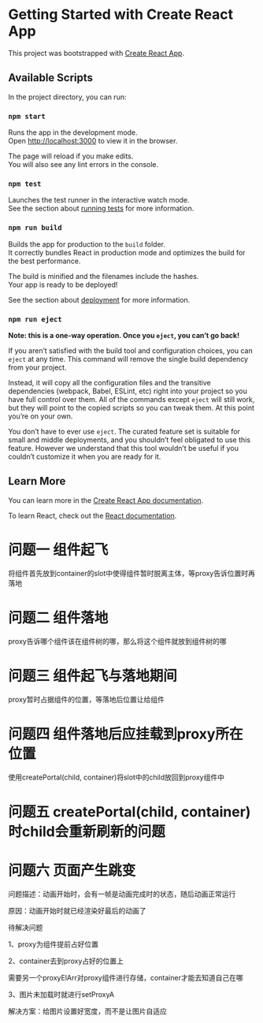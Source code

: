 # Getting Started with Create React App

This project was bootstrapped with [Create React App](https://github.com/facebook/create-react-app).

## Available Scripts

In the project directory, you can run:

### `npm start`

Runs the app in the development mode.\
Open [http://localhost:3000](http://localhost:3000) to view it in the browser.

The page will reload if you make edits.\
You will also see any lint errors in the console.

### `npm test`

Launches the test runner in the interactive watch mode.\
See the section about [running tests](https://facebook.github.io/create-react-app/docs/running-tests) for more information.

### `npm run build`

Builds the app for production to the `build` folder.\
It correctly bundles React in production mode and optimizes the build for the best performance.

The build is minified and the filenames include the hashes.\
Your app is ready to be deployed!

See the section about [deployment](https://facebook.github.io/create-react-app/docs/deployment) for more information.

### `npm run eject`

**Note: this is a one-way operation. Once you `eject`, you can’t go back!**

If you aren’t satisfied with the build tool and configuration choices, you can `eject` at any time. This command will remove the single build dependency from your project.

Instead, it will copy all the configuration files and the transitive dependencies (webpack, Babel, ESLint, etc) right into your project so you have full control over them. All of the commands except `eject` will still work, but they will point to the copied scripts so you can tweak them. At this point you’re on your own.

You don’t have to ever use `eject`. The curated feature set is suitable for small and middle deployments, and you shouldn’t feel obligated to use this feature. However we understand that this tool wouldn’t be useful if you couldn’t customize it when you are ready for it.

## Learn More

You can learn more in the [Create React App documentation](https://facebook.github.io/create-react-app/docs/getting-started).

To learn React, check out the [React documentation](https://reactjs.org/).



# 问题一 组件起飞

将组件首先放到container的slot中使得组件暂时脱离主体，等proxy告诉位置时再落地



# 问题二 组件落地

proxy告诉哪个组件该在组件树的哪，那么将这个组件就放到组件树的哪



# 问题三 组件起飞与落地期间

proxy暂时占据组件的位置，等落地后位置让给组件

# 问题四 组件落地后应挂载到proxy所在位置

使用createPortal(child, container)将slot中的child放回到proxy组件中

# 问题五 createPortal(child, container)时child会重新刷新的问题

# 问题六 页面产生跳变

问题描述：动画开始时，会有一帧是动画完成时的状态，随后动画正常运行

原因：动画开始时就已经渲染好最后的动画了



待解决问题

1、proxy为组件提前占好位置

2、container去到proxy占好的位置上

​    需要另一个proxyElArr对proxy组件进行存储，container才能去知道自己在哪

3、图片未加载时就进行setProxyA

解决方案：给图片设置好宽度，而不是让图片自适应
